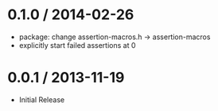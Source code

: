 
0.1.0 / 2014-02-26
==================

 * package: change assertion-macros.h -> assertion-macros
 * explicitly start failed assertions at 0

0.0.1 / 2013-11-19
==================

 * Initial Release
